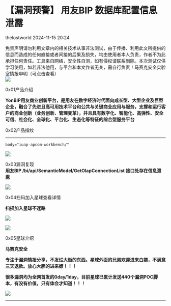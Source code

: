 #  【漏洞预警】 用友BIP 数据库配置信息泄露   
 thelostworld   2024-11-15 20:24  
  
免责声明请勿利用文章内的相关技术从事非法测试，由于传播、利用此文所提供的信息而造成的任何直接或者间接的后果及损失，均由使用者本人负责，作者不为此承担任何责任。工具来自网络，安全性自测，如有侵权请联系删除。本次测试仅供学习使用，如若非法他用，与平台和本文作者无关，需自行负责！马赛克安全实验室情报申明（可点击查看）  
![](https://mmbiz.qpic.cn/mmbiz_png/wibiaOls7McRicPjtibQUDC6OnlQyWCzfd68f5ycicia6CCgOhrqkvHfLj5ajt2SKLnWoZSh219zUS3eTcERBwhxu9Dg/640?wx_fmt=other&from=appmsg&wxfrom=5&wx_lazy=1&wx_co=1&tp=webp "")  
  
0x01产品介绍  
  
**YonBIP用友商业创新平台，是用友在数字经济时代面向成长型、大型企业及巨型企业，融合了先进且高可用技术平台和公共与关键商业应用与服务，支撑和运行客户的商业创新（业务创新、管理变革），并且具有数字化、智能化、高弹性、安全可信、社会化、全球化、平台化、生态化等特征的综合型服务平台**  
  
0x02产品指纹  
****  
```
body="iuap-apcom-workbench/"
```  
  
  
![](https://mmbiz.qpic.cn/mmbiz_png/wibiaOls7McR8kpbPfI7MzqMym38qXjrxZCMfa5CzSLrEDVcEwMPuqrSbCU0alVU9kYXhziaPHYwYnf1TLU2SbrNQ/640?wx_fmt=png&from=appmsg "")  
  
0x03漏洞复现  
**用友BIP /bi/api/SemanticModel/GetOlapConnectionList 接口处存在信息泄露**  
  
![](https://mmbiz.qpic.cn/mmbiz_png/wibiaOls7McR8kpbPfI7MzqMym38qXjrxZz8kuksq2YTrhr0eS18X26E1k4iajPib4mbEFZuFQI1LCrTVJqHbIoJ2A/640?wx_fmt=png&from=appmsg "")  
  
0x04扫码加入星球查看详情  
  
**扫描加入星球不迷路**  
  
![](https://mmbiz.qpic.cn/mmbiz_png/wibiaOls7McRibMUiczLZevyribRn1qUpneDyfgJROGIibTVTjgVeErEr7icQzaVX1hBUfB2c4e2lUHP7EhUia0pvKe7Lg/640?wx_fmt=other&from=appmsg&wxfrom=5&wx_lazy=1&wx_co=1&tp=webp "")  
  
![](https://mmbiz.qpic.cn/mmbiz_png/wibiaOls7McRicPjtibQUDC6OnlQyWCzfd68iabQ9Vb5JGMNXqnzJTc28tomdyWugPkbLp6Kgc9tECG2XXPMTiafwTAw/640?wx_fmt=other&from=appmsg&wxfrom=5&wx_lazy=1&wx_co=1&tp=webp "")  
  
  
0x05星球介绍  
  
  
**马赛克安全**  
  
**专注于漏洞情报分享，不发烂大街的东西。星球外面的兄弟欢迎进来白嫖，不满意三天退款。放心大胆的进来嫖！！！**  
  
**很多漏洞均为全网首发的0day/1day，目前星球已累计发送440个漏洞POC脚本，有没有价值，只有体会才知道！！！**  
  
  
![](https://mmbiz.qpic.cn/mmbiz_png/wibiaOls7McR8kpbPfI7MzqMym38qXjrxZOLJCJwiadXUhF10gcSbRQXn1Zjr3IDn1EeLOtq32y3t9gsbHtpdLsaQ/640?wx_fmt=png&from=appmsg "")  
  
****  
  
